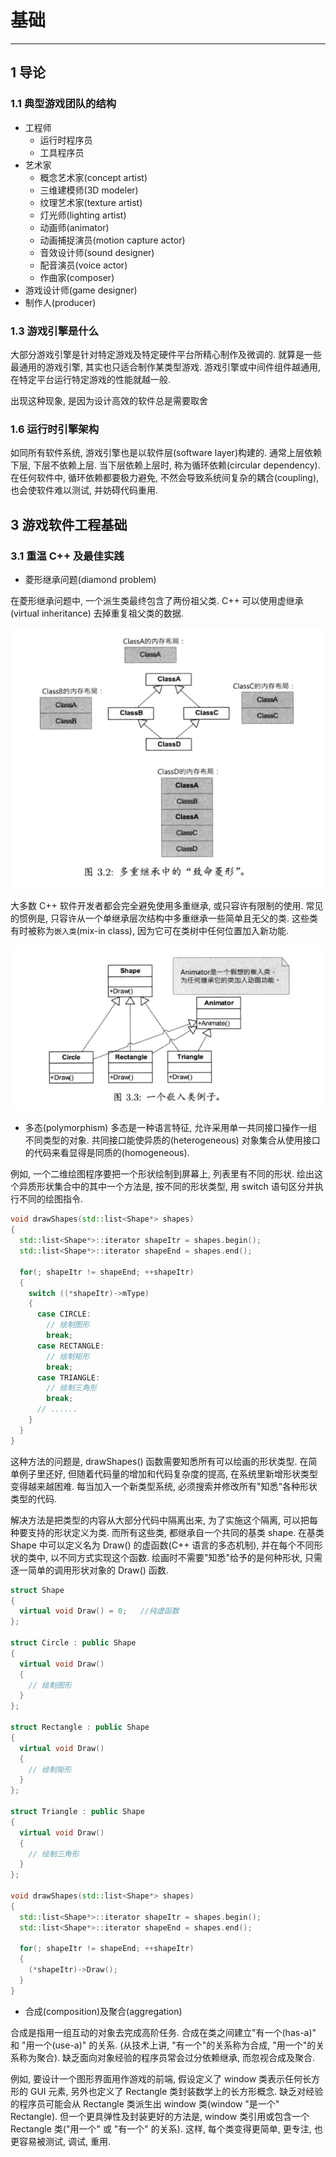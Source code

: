 # 基础

---------------------

## 1 导论

### 1.1 典型游戏团队的结构

* 工程师
  * 运行时程序员
  * 工具程序员
* 艺术家
  * 概念艺术家(concept artist)
  * 三维建模师(3D modeler)
  * 纹理艺术家(texture artist)
  * 灯光师(lighting artist)
  * 动画师(animator)
  * 动画捕捉演员(motion capture actor)
  * 音效设计师(sound designer)
  * 配音演员(voice actor)
  * 作曲家(composer)
* 游戏设计师(game designer)
* 制作人(producer)

### 1.3 游戏引擎是什么

大部分游戏引擎是针对特定游戏及特定硬件平台所精心制作及微调的. 就算是一些最通用的游戏引擎, 其实也只适合制作某类型游戏. 游戏引擎或中间件组件越通用, 在特定平台运行特定游戏的性能就越一般.

出现这种现象, 是因为设计高效的软件总是需要取舍

### 1.6 运行时引擎架构

如同所有软件系统, 游戏引擎也是以软件层(software layer)构建的. 通常上层依赖下层, 下层不依赖上层. 当下层依赖上层时, 称为循环依赖(circular dependency). 在任何软件中, 循环依赖都要极力避免, 不然会导致系统间复杂的耦合(coupling), 也会使软件难以测试, 并妨碍代码重用.

## 3 游戏软件工程基础

### 3.1 重温 C++ 及最佳实践

* 菱形继承问题(diamond problem)

在菱形继承问题中, 一个派生类最终包含了两份祖父类. C++ 可以使用虚继承(virtual inheritance) 去掉重复祖父类的数据.

![菱形继承](https://raw.githubusercontent.com/21moons/memo/master/res/img/game_engine_architecture/菱形继承.png)

大多数 C++ 软件开发者都会完全避免使用多重继承, 或只容许有限制的使用. 常见的惯例是, 只容许从一个单继承层次结构中多重继承一些简单且无父的类. 这些类有时被称为`嵌入类`(mix-in class), 因为它可在类树中任何位置加入新功能.

![嵌入类](https://raw.githubusercontent.com/21moons/memo/master/res/img/game_engine_architecture/嵌入类.png)

* 多态(polymorphism)
多态是一种语言特征, 允许采用单一共同接口操作一组不同类型的对象. 共同接口能使异质的(heterogeneous) 对象集合从使用接口的代码来看显得是同质的(homogeneous).

例如, 一个二维绘图程序要把一个形状绘制到屏幕上, 列表里有不同的形状. 绘出这个异质形状集合中的其中一个方法是, 按不同的形状类型, 用 switch 语句区分并执行不同的绘图指令.

``` Cpp
void drawShapes(std::list<Shape*> shapes)
{
  std::list<Shape*>::iterator shapeItr = shapes.begin();
  std::list<Shape*>::iterator shapeEnd = shapes.end();

  for(; shapeItr != shapeEnd; ++shapeItr)
  {
    switch ((*shapeItr)->mType)
    {
      case CIRCLE:
        // 绘制图形
        break;
      case RECTANGLE:
        // 绘制矩形
        break;
      case TRIANGLE:
        // 绘制三角形
        break;
      // ......
    }
  }
}
```

这种方法的问题是, drawShapes() 函数需要知悉所有可以绘画的形状类型. 在简单例子里还好, 但随着代码量的增加和代码复杂度的提高, 在系统里新增形状类型变得越来越困难. 每当加入一个新类型系统, 必须搜索并修改所有"知悉"各种形状类型的代码.

解决方法是把类型的内容从大部分代码中隔离出来, 为了实施这个隔离, 可以把每种要支持的形状定义为类. 而所有这些类, 都继承自一个共同的基类 shape. 在基类 Shape 中可以定义名为 Draw() 的虚函数(C++ 语言的多态机制), 并在每个不同形状的类中, 以不同方式实现这个函数. 绘画时不需要"知悉"给予的是何种形状, 只需逐一简单的调用形状对象的 Draw() 函数.

``` Cpp
struct Shape
{
  virtual void Draw() = 0;   //纯虚函数
};

struct Circle : public Shape
{
  virtual void Draw()
  {
    // 绘制图形
  }
};

struct Rectangle : public Shape
{
  virtual void Draw()
  {
    // 绘制矩形
  }
};

struct Triangle : public Shape
{
  virtual void Draw()
  {
    // 绘制三角形
  }
};

void drawShapes(std::list<Shape*> shapes)
{
  std::list<Shape*>::iterator shapeItr = shapes.begin();
  std::list<Shape*>::iterator shapeEnd = shapes.end();

  for(; shapeItr != shapeEnd; ++shapeItr)
  {
    (*shapeItr)->Draw();
  }
}
```

* 合成(composition)及聚合(aggregation)

合成是指用一组互动的对象去完成高阶任务. 合成在类之间建立"有一个(has-a)" 和 "用一个(use-a)" 的关系. (从技术上讲, "有一个"的关系称为合成, "用一个"的关系称为聚合). 缺乏面向对象经验的程序员常会过分依赖继承, 而忽视合成及聚合.

例如, 要设计一个图形界面用作游戏的前端, 假设定义了 window 类表示任何长方形的 GUI 元素, 另外也定义了 Rectangle 类封装数学上的长方形概念. 缺乏对经验的程序员可能会从 Rectangle 类派生出 window 类(window "是一个" Rectangle). 但一个更具弹性及封装更好的方法是, window 类引用或包含一个 Rectangle 类("用一个" 或 "有一个" 的关系). 这样, 每个类变得更简单, 更专注, 也更容易被测试, 调试, 重用.

